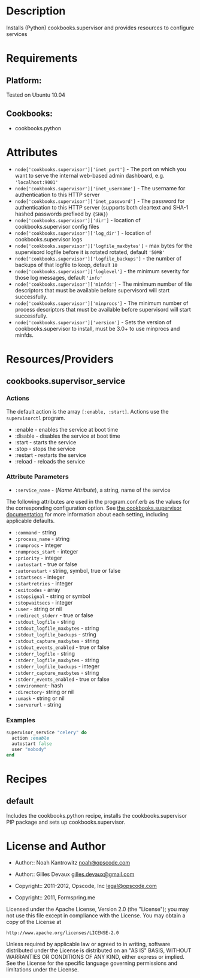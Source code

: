 Description
===========

Installs (Python) cookbooks.supervisor and provides resources to configure services

Requirements
============

## Platform:

Tested on Ubuntu 10.04

## Cookbooks:

* cookbooks.python

Attributes
==========

* `node['cookbooks.supervisor']['inet_port']` - The port on which you want to serve the
  internal web-based admin dashboard, e.g. `'localhost:9001'`
* `node['cookbooks.supervisor']['inet_username']` - The username for authentication to
  this HTTP server
* `node['cookbooks.supervisor']['inet_password']` - The password for authentication to
  this HTTP server (supports both cleartext and SHA-1 hashed passwords prefixed by `{SHA}`)
* `node['cookbooks.supervisor']['dir']` - location of cookbooks.supervisor config files
* `node['cookbooks.supervisor']['log_dir']` - location of cookbooks.supervisor logs
* `node['cookbooks.supervisor']['logfile_maxbytes']` - max bytes for the supervisord
  logfile before it is rotated rotated, default `'50MB'`
* `node['cookbooks.supervisor']['logfile_backups']` - the number of backups of that
  logfile to keep, default `10`
* `node['cookbooks.supervisor']['loglevel']` - the minimum severity for those log
  messages, default `'info'`
* `node['cookbooks.supervisor']['minfds']` - The minimum number of file descriptors
  that must be available before supervisord will start successfully.
* `node['cookbooks.supervisor']['minprocs']` - The minimum number of process descriptors
  that must be available before supervisord will start successfully.
* `node['cookbooks.supervisor']['version']` - Sets the version of cookbooks.supervisor to
  install, must be 3.0+ to use minprocs and minfds.

Resources/Providers
===================

cookbooks.supervisor\_service
-------------------

### Actions

The default action is the array `[:enable, :start]`. Actions use the
`supervisorctl` program.

* :enable - enables the service at boot time
* :disable - disables the service at boot time
* :start - starts the service
* :stop - stops the service
* :restart - restarts the service
* :reload - reloads the service

### Attribute Parameters

* `:service_name` - (*Name Attribute*), a string, name of the service

The following attributes are used in the program.conf.erb as the
values for the corresponding configuration option. See [the cookbooks.supervisor
documentation](http://supervisord.org/configuration.html#program-x-section-values)
for more information about each setting, including applicable defaults.

* `:command` - string
* `:process_name` - string
* `:numprocs` - integer
* `:numprocs_start` - integer
* `:priority` - integer
* `:autostart` - true or false
* `:autorestart` - string, symbol, true or false
* `:startsecs` - integer
* `:startretries` - integer
* `:exitcodes` - array
* `:stopsignal` - string or symbol
* `:stopwaitsecs` - integer
* `:user` - string or nil
* `:redirect_stderr` - true or false
* `:stdout_logfile` - string
* `:stdout_logfile_maxbytes` - string
* `:stdout_logfile_backups` - string
* `:stdout_capture_maxbytes` - string
* `:stdout_events_enabled` - true or false
* `:stderr_logfile` - string
* `:stderr_logfile_maxbytes` - string
* `:stderr_logfile_backups` - integer
* `:stderr_capture_maxbytes` - string
* `:stderr_events_enabled` - true or false
* `:environment`- hash
* `:directory`- string or nil
* `:umask` - string or nil
* `:serverurl` - string

### Examples

```ruby
supervisor_service "celery" do
  action :enable
  autostart false
  user "nobody"
end
```

Recipes
=======

default
-------

Includes the cookbooks.python recipe, installs the cookbooks.supervisor PIP package and
sets up cookbooks.supervisor.

License and Author
==================

- Author:: Noah Kantrowitz <noah@opscode.com>
- Author:: Gilles Devaux <gilles.devaux@gmail.com>

- Copyright:: 2011-2012, Opscode, Inc <legal@opscode.com>
- Copyright:: 2011, Formspring.me

Licensed under the Apache License, Version 2.0 (the "License");
you may not use this file except in compliance with the License.
You may obtain a copy of the License at

    http://www.apache.org/licenses/LICENSE-2.0

Unless required by applicable law or agreed to in writing, software
distributed under the License is distributed on an "AS IS" BASIS,
WITHOUT WARRANTIES OR CONDITIONS OF ANY KIND, either express or implied.
See the License for the specific language governing permissions and
limitations under the License.
